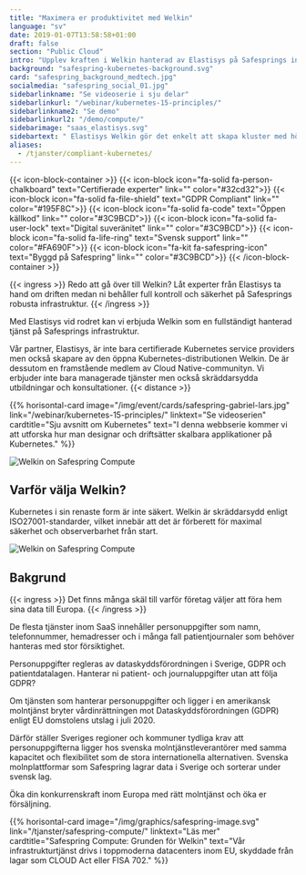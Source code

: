 ```yaml
---
title: "Maximera er produktivitet med Welkin"
language: "sv"
date: 2019-01-07T13:58:58+01:00
draft: false
section: "Public Cloud"
intro: "Upplev kraften i Welkin hanterad av Elastisys på Safesprings infrastruktur."
background: "safespring-kubernetes-background.svg"
card: "safespring_background_medtech.jpg"
socialmedia: "safespring_social_01.jpg"
sidebarlinkname: "Se videoserie i sju delar"
sidebarlinkurl: "/webinar/kubernetes-15-principles/"
sidebarlinkname2: "Se demo"
sidebarlinkurl2: "/demo/compute/"
sidebarimage: "saas_elastisys.svg"
sidebartext: " Elastisys Welkin gör det enkelt att skapa kluster med hög regelefterlevnad, medan vi ser till att er infrastruktur är optimerad för era specifika behov."
aliases:
  - /tjanster/compliant-kubernetes/
---
```


{{< icon-block-container >}}
{{< icon-block icon="fa-solid fa-person-chalkboard" text="Certifierade experter" link="" color="#32cd32">}}
{{< icon-block icon="fa-solid fa-file-shield" text="GDPR Compliant" link="" color="#195F8C">}}
{{< icon-block icon="fa-solid fa-code" text="Öppen källkod" link="" color="#3C9BCD">}}
{{< icon-block icon="fa-solid fa-user-lock" text="Digital suveränitet" link="" color="#3C9BCD">}}
{{< icon-block icon="fa-solid fa-life-ring" text="Svensk support" link="" color="#FA690F">}}
{{< icon-block icon="fa-kit fa-safespring-icon" text="Byggd på Safespring" link="" color="#3C9BCD">}}
{{< /icon-block-container >}}

{{< ingress >}}
Redo att gå över till Welkin? Låt experter från Elastisys ta hand om driften medan ni behåller full kontroll och säkerhet på Safesprings robusta infrastruktur.
{{< /ingress >}}

Med Elastisys vid rodret kan vi erbjuda Welkin som en fullständigt hanterad tjänst på Safesprings infrastruktur.

Vår partner, Elastisys, är inte bara certifierade Kubernetes service providers men också skapare av den öppna Kubernetes-distributionen Welkin. De är dessutom en framstående medlem av Cloud Native-communityn. Vi erbjuder inte bara managerade tjänster men också skräddarsydda utbildningar och konsultationer.
{{< distance >}}

{{% horisontal-card image="/img/event/cards/safespring-gabriel-lars.jpg" link="/webinar/kubernetes-15-principles/" linktext="Se videoserien" cardtitle="Sju avsnitt om Kubernetes" text="I denna webbserie kommer vi att utforska hur man designar och driftsätter skalbara applikationer på Kubernetes." %}}

![Welkin on Safespring Compute](/img/saas/elastisys-safespring-compliant-kubernetes-pyramid.svg)

## Varför välja Welkin?

Kubernetes i sin renaste form är inte säkert. Welkin är skräddarsydd enligt ISO27001-standarder, vilket innebär att det är förberett för maximal säkerhet och observerbarhet från start.

![Welkin on Safespring Compute](/img/saas/safespring-compliant-kubernetes-chart.svg)

## Bakgrund

{{< ingress >}}
Det finns många skäl till varför företag väljer att föra hem sina data till Europa.
{{< /ingress >}}

De flesta tjänster inom SaaS innehåller personuppgifter som namn, telefonnummer, hemadresser och i många fall patientjournaler som behöver hanteras med stor försiktighet.

Personuppgifter regleras av dataskyddsförordningen i Sverige, GDPR och patientdatalagen. Hanterar ni patient- och journaluppgifter utan att följa GDPR?

Om tjänsten som hanterar personuppgifter och ligger i en amerikansk molntjänst bryter vårdinrättningen mot Dataskyddsförordningen (GDPR) enligt EU domstolens utslag i juli 2020.

Därför ställer Sveriges regioner och kommuner tydliga krav att personuppgifterna ligger hos svenska molntjänstleverantörer med samma kapacitet och flexibilitet som de stora internationella alternativen. Svenska molnplattformar som Safespring lagrar data i Sverige och sorterar under svensk lag.

Öka din konkurrenskraft inom Europa med rätt molntjänst och öka er försäljning.

{{% horisontal-card image="/img/graphics/safespring-image.svg" link="/tjanster/safespring-compute/" linktext="Läs mer" cardtitle="Safespring Compute: Grunden för Welkin" text="Vår infrastrukturtjänst drivs i toppmoderna datacenters inom EU, skyddade från lagar som CLOUD Act eller FISA 702." %}}
